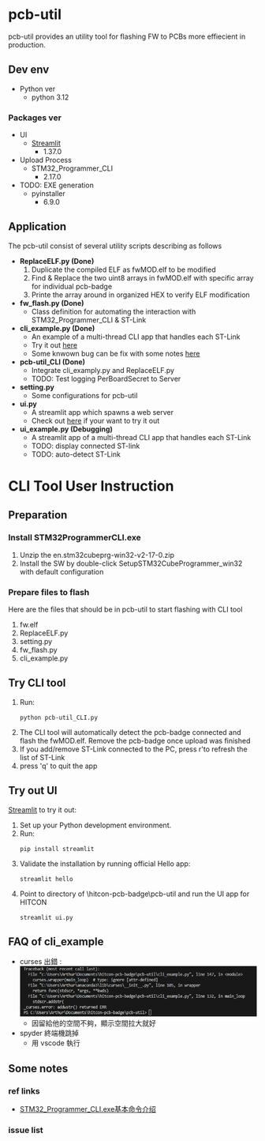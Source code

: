 # pcb-util

pcb-util provides an utility tool for flashing FW to PCBs more effiecient in production.

## Dev env
- Python ver
  * python 3.12
### Packages ver
- UI
  - [Streamlit](https://streamlit.io/)
      - 1.37.0
- Upload Process
  - STM32_Programmer_CLI
    -  2.17.0
-  TODO: EXE generation
   - pyinstaller
     - 6.9.0

## Application
The pcb-util consist of several utility scripts describing as follows
- **ReplaceELF.py (Done)**
  1. Duplicate the compiled ELF as fwMOD.elf to be modified
  2. Find & Replace the two uint8 arrays in fwMOD.elf with specific array for individual pcb-badge
  3. Printe the array around in organized HEX to verify ELF modification
- **fw_flash.py (Done)**
  - Class definition for automating the interaction with STM32_Programmer_CLI & ST-Link
- **cli_example.py (Done)**
  - An example of a multi-thread CLI app that handles each ST-Link
  - Try it out [here](#cli-tool-user-instruction)
  - Some knwown bug can be fix with some notes [here](#faq-of-cli_example)
- **pcb-util_CLI (Done)**
  - Integrate cli_examply.py and ReplaceELF.py
  - TODO: Test logging PerBoardSecret to Server
- **setting.py**
  - Some configurations for pcb-util
- **ui.py**
  - A streamlit app which spawns a web server
  - Check out [here](#try-out-ui) if your want to try it out
- **ui_example.py (Debugging)**
  - A streamlit app of a multi-thread CLI app that handles each ST-Link
  - TODO: display connected ST-link
  - TODO: auto-detect ST-Link

# CLI Tool User Instruction
## Preparation
### Install STM32ProgrammerCLI.exe
1. Unzip the en.stm32cubeprg-win32-v2-17-0.zip
2. Install the SW by double-click SetupSTM32CubeProgrammer_win32 with default configuration

### Prepare files to flash
Here are the files that should be in pcb-util to start flashing with CLI tool
1. fw.elf
2. ReplaceELF.py
3. setting.py
4. fw_flash.py
5. cli_example.py

## Try CLI tool
1. Run:
    ```
    python pcb-util_CLI.py
    ```
2. The CLI tool will automatically detect the pcb-badge connected and flash the fwMOD.elf. Remove the pcb-badge once upload was finished
3. If you add/remove ST-Link connected to the PC, press r'to refresh the list of ST-Link 
4. press 'q' to quit the app

## Try out UI
[Streamlit](https://streamlit.io/)
to try it out:
1. Set up your Python development environment.
2. Run:
    ```
    pip install streamlit
    ```
3. Validate the installation by running official Hello app:
    ```
    streamlit hello
    ```
4. Point to directory of \hitcon-pcb-badge\pcb-util and run the UI app for HITCON
    ```
    streamlit ui.py
    ```


## FAQ of cli_example
* curses 出錯 : 
![alt text](image.png)
  * 因留給他的空間不夠，顯示空間拉大就好
* spyder 終端機跳掉
  * 用 vscode 執行
  
## Some notes

### ref links

* [STM32_Programmer_CLI.exe基本命令介绍](https://blog.csdn.net/yxy244/article/details/108453398)

### issue list

